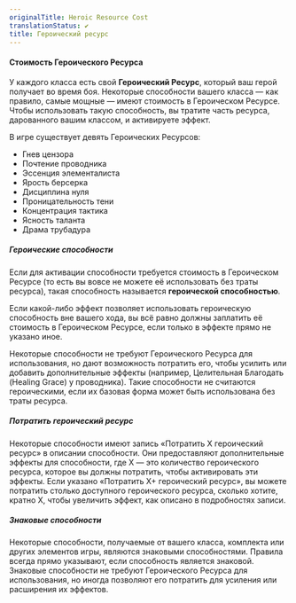 ```yaml
---
originalTitle: Heroic Resource Cost
translationStatus: ✔️
title: Героический ресурс
---
```

#### Стоимость Героического Ресурса

У каждого класса есть свой **Героический Ресурс**, который ваш герой получает во время боя. Некоторые способности вашего класса — как правило, самые мощные — имеют стоимость в Героическом Ресурсе. Чтобы использовать такую способность, вы тратите часть ресурса, дарованного вашим классом, и активируете эффект.

В игре существует девять Героических Ресурсов:
- Гнев цензора    
- Почтение проводника    
- Эссенция элементалиста    
- Ярость берсерка    
- Дисциплина нуля    
- Проницательность тени
- Концентрация тактика    
- Ясность таланта    
- Драма трубадура

##### Героические способности

Если для активации способности требуется стоимость в Героическом Ресурсе (то есть вы вовсе не можете её использовать без траты ресурса), такая способность называется **героической способностью**.

Если какой-либо эффект позволяет использовать героическую способность вне вашего хода, вы всё равно должны заплатить её стоимость в Героическом Ресурсе, если только в эффекте прямо не указано иное.

Некоторые способности не требуют Героического Ресурса для использования, но дают возможность потратить его, чтобы усилить или добавить дополнительные эффекты (например, Целительная Благодать (Healing Grace) у проводника). Такие способности не считаются героическими, если их базовая форма может быть использована без траты ресурса.

##### Потратить героический ресурс

Некоторые способности имеют запись «Потратить X героический ресурс» в описании способности. Они предоставляют дополнительные эффекты для способности, где X — это количество героического ресурса, которое вы должны потратить, чтобы активировать эти эффекты. Если указано «Потратить X+ героический ресурс», вы можете потратить столько доступного героического ресурса, сколько хотите, кратно X, чтобы увеличить эффект, как описано в подробностях записи.

##### Знаковые способности

Некоторые способности, получаемые от вашего класса, комплекта или других элементов игры, являются знаковыми способностями. Правила всегда прямо указывают, если способность является знаковой. Знаковые способности не требуют Героического Ресурса для использования, но иногда позволяют его потратить для усиления или расширения их эффектов.
